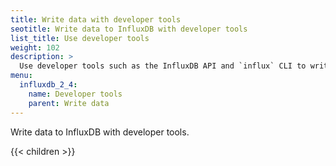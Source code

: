 ```yaml
---
title: Write data with developer tools
seotitle: Write data to InfluxDB with developer tools
list_title: Use developer tools
weight: 102
description: >
  Use developer tools such as the InfluxDB API and `influx` CLI to write data to InfluxDB.
menu:
  influxdb_2_4:
    name: Developer tools
    parent: Write data
---
```


Write data to InfluxDB with developer tools.

{{< children >}}
